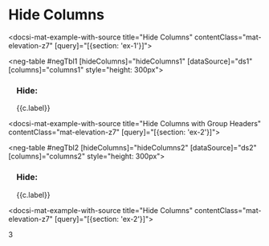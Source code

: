 # Hide Columns

<docsi-mat-example-with-source title="Hide Columns" contentClass="mat-elevation-z7" [query]="[{section: 'ex-1'}]">
  <!--@neg-example:ex-1-->
  <neg-table #negTbl1 [hideColumns]="hideColumns1" [dataSource]="ds1" [columns]="columns1" style="height: 300px"></neg-table>
  <div fxLayout="row" fxLayoutAlign="start center" fxLayoutGap="16px" style="margin: 8px 16px">
    <h3>Hide: </h3>
    <mat-button-toggle-group multiple>
      <mat-button-toggle *ngFor="let c of negTbl1._store.allTable"
                        color="primary"
                        [value]="c" [checked]="hideColumns1.indexOf(c.id) > -1"
                        (change)="toggleColumn(hideColumns1, c.id)">{{c.label}}</mat-button-toggle>
    </mat-button-toggle-group>
  </div>
  <!--@neg-example:ex-1-->
</docsi-mat-example-with-source>

<docsi-mat-example-with-source title="Hide Columns with Group Headers" contentClass="mat-elevation-z7" [query]="[{section: 'ex-2'}]">
  <!--@neg-example:ex-2-->
  <neg-table #negTbl2 [hideColumns]="hideColumns2" [dataSource]="ds2" [columns]="columns2" style="height: 300px"></neg-table>
  <div fxLayout="row" fxLayoutAlign="start center" fxLayoutGap="16px" style="margin: 8px 16px">
    <h3>Hide: </h3>
    <mat-button-toggle-group multiple>
      <mat-button-toggle *ngFor="let c of negTbl2._store.allTable"
                        color="primary"
                        [value]="c" [checked]="hideColumns2.indexOf(c.id) > -1"
                        (change)="toggleColumn(hideColumns2, c.id)">{{c.label}}</mat-button-toggle>
    </mat-button-toggle-group>
  </div>
  <!--@neg-example:ex-2-->
</docsi-mat-example-with-source>

<docsi-mat-example-with-source title="Hide Columns" contentClass="mat-elevation-z7" [query]="[{section: 'ex-2'}]">
  <!--@neg-example:ex-3-->
  3
  <!--@neg-example:ex-3-->
</docsi-mat-example-with-source>
